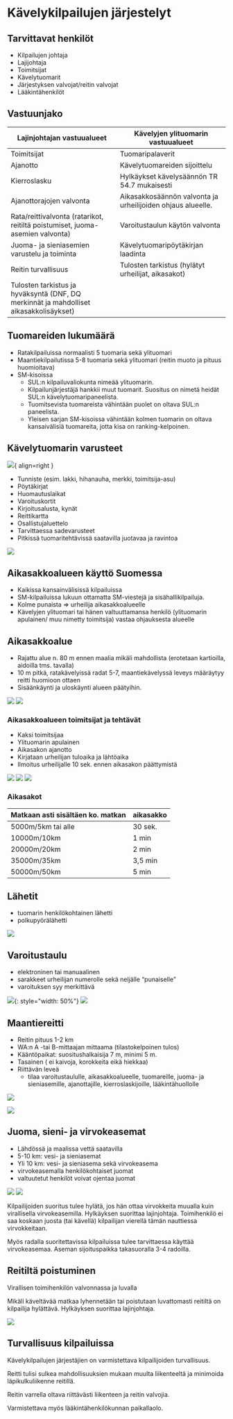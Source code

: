 # Kävelykilpailujen järjestelyt

## Tarvittavat henkilöt

- Kilpailujen johtaja
- Lajijohtaja
- Toimitsijat
- Kävelytuomarit
- Järjestyksen valvojat/reitin valvojat
- Lääkintähenkilöt

## Vastuunjako

| Lajinjohtajan vastuualueet                                                             | Kävelyjen ylituomarin vastuualueet                          |
| -------------------------------------------------------------------------------------- | ----------------------------------------------------------- |
| Toimitsijat                                                                            | Tuomaripalaverit                                            |
| Ajanotto                                                                               | Kävelytuomareiden sijoittelu                                |
| Kierroslasku                                                                           | Hylkäykset kävelysäännön TR 54.7 mukaisesti                 |
| Ajanottorajojen valvonta                                                               | Aikasakkosäännön valvonta ja urheilijoiden ohjaus alueelle. |
| Rata/reittivalvonta (ratarikot, reitiltä poistumiset, juoma-asemien valvonta)          | Varoitustaulun käytön valvonta                              |
| Juoma- ja sieniasemien varustelu ja toiminta                                           | Kävelytuomaripöytäkirjan laadinta                           |
| Reitin turvallisuus                                                                    | Tulosten tarkistus (hylätyt urheilijat, aikasakot)          |
| Tulosten tarkistus ja hyväksyntä (DNF, DQ merkinnät ja mahdolliset aikasakkolisäykset) |                                                             |

## Tuomareiden lukumäärä

- Ratakilpailuissa normaalisti 5 tuomaria sekä ylituomari
- Maantiekilpailutissa 5-8 tuomaria sekä ylituomari (reitin muoto ja pituus huomioitava)
- SM-kisoissa
    - SUL:n kilpailuvaliokunta nimeää ylituomarin.
    - Kilpailunjärjestäjä hankkii muut tuomarit. Suositus on nimetä heidät SUL:n kävelytuomaripaneelista.
    - Tuomitsevista tuomareista vähintään puolet on oltava SUL:n paneelista.
    - Yleisen sarjan SM-kisoissa vähintään kolmen tuomarin on oltava kansaivälisiä tuomareita, jotta kisa on ranking-kelpoinen. 
   
## Kävelytuomarin varusteet

![](./img/tuomarin_hihanauha.png){ align=right }

- Tunniste (esim. lakki, hihanauha, merkki, toimitsija-asu)
- Pöytäkirjat
- Huomautuslaikat
- Varoituskortit
- Kirjoitusalusta, kynät
- Reittikartta
- Osallistujaluettelo
- Tarvittaessa sadevarusteet 
- Pitkissä tuomaritehtävissä saatavilla juotavaa ja ravintoa

![](./img/tuomarivalineet.jpg)

## Aikasakkoalueen käyttö Suomessa

- Kaikissa kansainvälisissä kilpailuissa
- SM-kilpailuissa lukuun ottamatta SM-viestejä ja sisähallikilpailuja.
- Kolme punaista => urheilija aikasakkoalueelle
- Kävelyjen ylituomari tai hänen valtuuttamansa henkilö (ylituomarin apulainen/ muu nimetty toimitsija) vastaa ohjauksesta alueelle

## Aikasakkoalue

- Rajattu alue n. 80 m ennen maalia mikäli mahdollista (erotetaan kartioilla, aidoilla tms. tavalla)
- 10 m pitkä, ratakävelyissä radat 5-7, maantiekävelyssä leveys määräytyy reitti huomioon ottaen
- Sisäänkäynti ja uloskäynti alueen päätyihin.

![](./img/aikasakkoalue_radalla.png)
![](./img/aikasakkoalue_maantiella.png)

### Aikasakkoalueen toimitsijat ja tehtävät

- Kaksi toimitsijaa
- Ylituomarin apulainen
- Aikasakon ajanotto
- Kirjataan urheilijan tuloaika ja lähtöaika
- Ilmoitus urheilijalle 10 sek. ennen aikasakon päättymistä

![](./img/aikasakkoalue_ohjaus.png)
![](./img/aikasakkoalue_tulo.png)
![](./img/aikasakkoalue_lahto.png)

### Aikasakot

| Matkaan asti sisältäen ko. matkan | aikasakko |
| --------------------------------- | --------- |
| 5000m/5km tai alle                | 30 sek.   |
| 10000m/10km                       | 1 min     |
| 20000m/20km                       | 2 min     |
| 35000m/35km                       | 3,5 min   |
| 50000m/50km                       | 5 min     |

## Lähetit

- tuomarin henkilökohtainen lähetti 
- polkupyörälähetti

![](./img/lahetti_polkupyora.png)

## Varoitustaulu

- elektroninen tai manuaalinen
- sarakkeet urheilijan numerolle sekä neljälle “punaiselle”
- varoituksen syy merkittävä

![](./img/varoitustaulu.jpg){: style="width: 50%"}
![](./img/varoitustaulu_elektroninen.jpg)

## Maantiereitti

- Reitin pituus 1-2 km
- WA:n A -tai B-mittaajan mittaama (tilastokelpoinen tulos)
- Kääntöpaikat: suositushalkaisija 7 m, minimi 5 m.
- Tasainen ( ei kaivoja, korokkeita eikä hiekkaa)
- Riittävän leveä 
    - tilaa varoitustaululle, aikasakkoalueelle, tuomareille, juoma- ja sieniasemille, ajanottajille, kierroslaskijoille, lääkintähuollolle

![](./img/reittisuunnitelma.png)

![](./img/kaantopaikka.jpg)

## Juoma, sieni- ja virvokeasemat

- Lähdössä ja maalissa vettä saatavilla
- 5-10 km: vesi- ja sieniasemat
- Yli 10 km: vesi- ja sieniasema sekä virvokeasema
- virvokeasemalla henkilökohtaiset juomat
- valtuutetut henkilöt voivat ojentaa juomat

![](./img/vesiasema.jpg)
![](./img/virvokeasema.jpg)

Kilpailijoiden suoritus tulee hylätä, jos hän ottaa virvokkeita muualla kuin virallisella virvokeasemilla.
Hylkäyksen suorittaa lajinjohtaja.
Toimihenkilö ei saa koskaan juosta (tai kävellä) kilpailijan vierellä tämän nauttiessa virvokkeitaan.

Myös radalla suoritettavissa kilpailuissa tulee tarvittaessa käyttää virvokeasemaa. Aseman sijoituspaikka takasuoralla 3-4 radoilla.

## Reitiltä poistuminen

Virallisen toimihenkilön valvonnassa ja  luvalla

Mikäli käveltävää matkaa lyhennetään tai poistutaan luvattomasti reitiltä on kilpailija hylättävä. Hylkäyksen suorittaa lajinjohtaja.

![](./img/bajamaja.jpg)

## Turvallisuus kilpailuissa

Kävelykilpailujen järjestäjien on varmistettava kilpailijoiden turvallisuus. 

Reitti tulisi sulkea mahdollisuuksien mukaan muulta liikenteeltä ja minimoida läpikulkuliikenne reitillä.

Reitin varrella oltava riittävästi liikenteen ja reitin valvojia.

Varmistettava myös lääkintähenkilökunnan paikallaolo.


